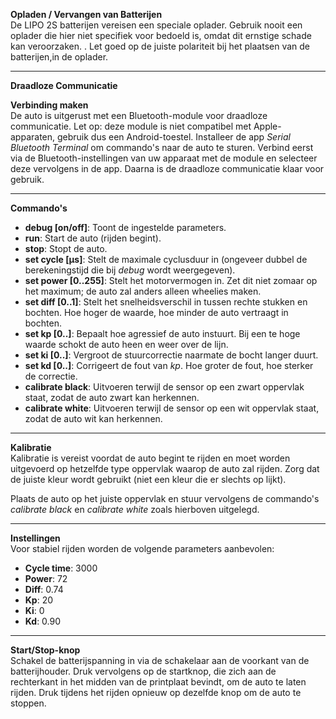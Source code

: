 **Opladen / Vervangen van Batterijen**  
De LIPO 2S batterijen vereisen een speciale oplader. Gebruik nooit een oplader die hier niet specifiek voor bedoeld is, omdat dit ernstige schade kan veroorzaken.  . Let goed op de juiste polariteit bij het plaatsen van de batterijen,in de oplader.  

---

**Draadloze Communicatie**  

**Verbinding maken**  
De auto is uitgerust met een Bluetooth-module voor draadloze communicatie. Let op: deze module is niet compatibel met Apple-apparaten, gebruik dus een Android-toestel. Installeer de app *Serial Bluetooth Terminal* om commando's naar de auto te sturen. Verbind eerst via de Bluetooth-instellingen van uw apparaat met de module en selecteer deze vervolgens in de app. Daarna is de draadloze communicatie klaar voor gebruik.  

---

**Commando's**  

- **debug [on/off]**: Toont de ingestelde parameters.  
- **run**: Start de auto (rijden begint).  
- **stop**: Stopt de auto.  
- **set cycle [µs]**: Stelt de maximale cyclusduur in (ongeveer dubbel de berekeningstijd die bij *debug* wordt weergegeven).  
- **set power [0..255]**: Stelt het motorvermogen in. Zet dit niet zomaar op het maximum; de auto zal anders alleen wheelies maken.  
- **set diff [0..1]**: Stelt het snelheidsverschil in tussen rechte stukken en bochten. Hoe hoger de waarde, hoe minder de auto vertraagt in bochten.  
- **set kp [0..]**: Bepaalt hoe agressief de auto instuurt. Bij een te hoge waarde schokt de auto heen en weer over de lijn.  
- **set ki [0..]**: Vergroot de stuurcorrectie naarmate de bocht langer duurt.  
- **set kd [0..]**: Corrigeert de fout van *kp*. Hoe groter de fout, hoe sterker de correctie.  
- **calibrate black**: Uitvoeren terwijl de sensor op een zwart oppervlak staat, zodat de auto zwart kan herkennen.  
- **calibrate white**: Uitvoeren terwijl de sensor op een wit oppervlak staat, zodat de auto wit kan herkennen.  

---

**Kalibratie**  
Kalibratie is vereist voordat de auto begint te rijden en moet worden uitgevoerd op hetzelfde type oppervlak waarop de auto zal rijden. Zorg dat de juiste kleur wordt gebruikt (niet een kleur die er slechts op lijkt).  

Plaats de auto op het juiste oppervlak en stuur vervolgens de commando's *calibrate black* en *calibrate white* zoals hierboven uitgelegd.  

---

**Instellingen**  
Voor stabiel rijden worden de volgende parameters aanbevolen:  

- **Cycle time**: 3000  
- **Power**: 72  
- **Diff**: 0.74  
- **Kp**: 20  
- **Ki**: 0  
- **Kd**: 0.90  

---

**Start/Stop-knop**  
Schakel de batterijspanning in via de schakelaar aan de voorkant van de batterijhouder. Druk vervolgens op de startknop, die zich aan de rechterkant in het midden van de printplaat bevindt, om de auto te laten rijden. Druk tijdens het rijden opnieuw op dezelfde knop om de auto te stoppen.  
